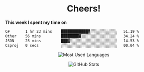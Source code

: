 <h1 align="center">Cheers!</h1>

**This week I spent my time on**
<!--START_SECTION:waka-->

```txt
C#       1 hr 23 mins    ████████████▓░░░░░░░░░░░░   51.19 %
Other    56 mins         ████████▓░░░░░░░░░░░░░░░░   34.24 %
JSON     23 mins         ███▓░░░░░░░░░░░░░░░░░░░░░   14.53 %
Csproj   0 secs          ░░░░░░░░░░░░░░░░░░░░░░░░░   00.04 %
```

<!--END_SECTION:waka-->

<p align="center"><img src="https://github-readme-stats.vercel.app/api/top-langs/?username=thnkrn&layout=compact&hide=html&theme=tokyonight" alt="Most Used Languages" /></p>

<p align="center"><img src="https://github-readme-stats.vercel.app/api?username=thnkrn&show_icons=true&count_private=true&theme=tokyonight&show=reviews&hide_rank=false&rank_icon=github" alt="GitHub Stats" /></p>

<!-- <p align="center"><a href="https://wakatime.com"><img src="https://wakatime.com/share/@thnkrn/40092326-d1bd-471b-89da-9a7c63939402.png" /></p>
 -->
